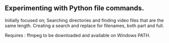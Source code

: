 ## Experimenting with Python file commands.

Initially focused on;
Searching directories and finding video files that are the same length.
Creating a search and replace for filenames, both part and full.


Requires : ffmpeg to be downloaded and available on Windows PATH.
